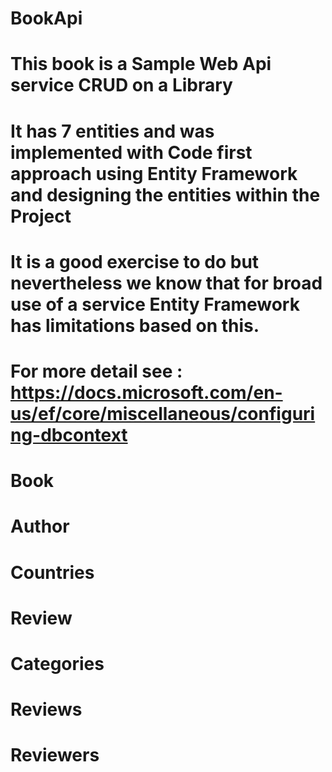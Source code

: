 # BookApi
# This book is a Sample Web Api service CRUD on a Library 
# It has 7 entities and was implemented with Code first approach using Entity Framework and designing the entities within the Project
# It is a good exercise to do but nevertheless we know that for broad use of a service Entity Framework has limitations based on this. 
# For more detail see : https://docs.microsoft.com/en-us/ef/core/miscellaneous/configuring-dbcontext
# Book
# Author
# Countries
# Review 
# Categories
# Reviews
# Reviewers
